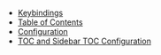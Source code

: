 - [Keybindings](#keybindings)
- [Table of Contents](#table-of-contents)
- [Configuration](#configuration)
- [TOC and Sidebar TOC Configuration](#toc-and-sidebar-toc-configuration)

